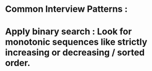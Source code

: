 # Common Interview Patterns :    
# Apply binary search : Look for monotonic sequences like strictly increasing or decreasing / sorted order.  
